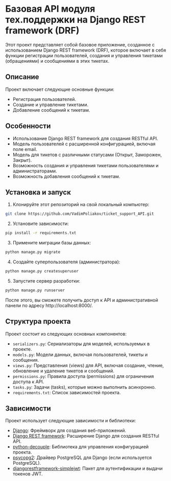 # Базовая API модуля тех.поддержки на Django REST framework (DRF)

Этот проект представляет собой базовое приложение, созданное с использованием Django REST framework (DRF), которое включает в себя функции регистрации пользователей, создания и управления тикетами (обращениями) и сообщениями в этих тикетах.

## Описание

Проект включает следующие основные функции:

- Регистрация пользователей.
- Создание и управление тикетами.
- Добавление сообщений к тикетам.

## Особенности

- Использование Django REST framework для создания RESTful API.
- Модель пользователей с расширенной конфигурацией, включая поле email.
- Модель для тикетов с различными статусами (Открыт, Заморожен, Закрыт).
- Возможность создания и управления тикетами пользователями и администраторами.
- Возможность добавления сообщений к тикетам.

## Установка и запуск

1. Клонируйте этот репозиторий на свой локальный компьютер:

```bash
git clone https://github.com/VadimPoliakov/ticket_support_API.git
```

2. Установите зависимости:

```bash
pip install -r requirements.txt
```

3. Примените миграции базы данных:

```bash
python manage.py migrate
```

4. Создайте суперпользователя (администратора):

```bash
python manage.py createsuperuser
```

5. Запустите сервер разработки:

```bash
python manage.py runserver
```

После этого, вы сможете получить доступ к API и административной панели по адресу http://localhost:8000/.

## Структура проекта

Проект состоит из следующих основных компонентов:

- `serializers.py`: Сериализаторы для моделей, используемых в проекте.
- `models.py`: Модели данных, включая пользователей, тикеты и сообщения.
- `views.py`: Представления (views) для API, включая создание, чтение, обновление и удаление тикетов и сообщений.
- `permissions.py`: Правила доступа (permissions) для ограничения доступа к API.
- `tasks.py`: Задачи (tasks), которые можно выполнить асинхронно.
- `requirements.txt`: Список зависимостей проекта.

## Зависимости

Проект использует следующие зависимости и библиотеки:

- [Django](https://www.djangoproject.com/): Фреймворк для создания веб-приложений.
- [Django REST framework](https://www.django-rest-framework.org/): Расширение Django для создания RESTful API.
- [python-decouple](https://pypi.org/project/python-decouple/): Библиотека для управления конфигурацией проекта.
- [psycopg2](https://pypi.org/project/psycopg2/): Драйвер PostgreSQL для Django (если используется PostgreSQL).
- [djangorestframework-simplejwt](https://github.com/SimpleJWT/django-rest-framework-simplejwt): Пакет для аутентификации и выдачи токенов JWT.
  
